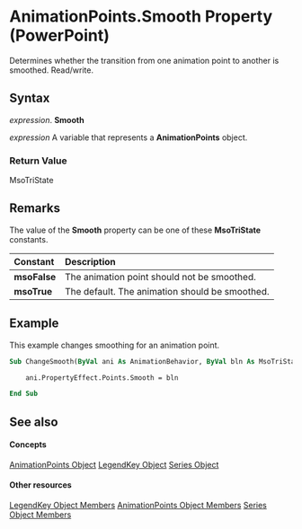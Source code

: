 
# AnimationPoints.Smooth Property (PowerPoint)

Determines whether the transition from one animation point to another is smoothed. Read/write.


## Syntax

 _expression_. **Smooth**

 _expression_ A variable that represents a **AnimationPoints** object.


### Return Value

MsoTriState


## Remarks

The value of the  **Smooth** property can be one of these **MsoTriState** constants.



|**Constant**|**Description**|
|:-----|:-----|
|**msoFalse**|The animation point should not be smoothed.|
|**msoTrue**| The default. The animation should be smoothed.|

## Example

This example changes smoothing for an animation point.


```vb
Sub ChangeSmooth(ByVal ani As AnimationBehavior, ByVal bln As MsoTriState)

    ani.PropertyEffect.Points.Smooth = bln

End Sub
```


## See also


#### Concepts


[AnimationPoints Object](6ea9ebc4-791c-9781-38c3-8b0973e0d152.md)
[LegendKey Object](98e8b9c3-b53e-9595-9389-6f92a6d730f4.md)
[Series Object](5c8c2d92-d8ca-4d21-e213-c374292275d4.md)
#### Other resources


[LegendKey Object Members](f7790c4f-2d36-698c-349b-2dcd676a38c6.md)
[AnimationPoints Object Members](a3b9f455-8f98-2b09-026e-18f7e5f4ae2d.md)
[Series Object Members](f7e7168d-3c6f-20db-1e75-56a101c69a70.md)
